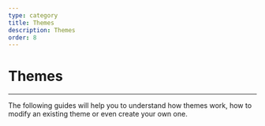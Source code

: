 ```yaml
---
type: category
title: Themes
description: Themes
order: 8
---
```


# Themes
---

The following guides will help you to understand how themes work, how to modify an existing theme or even create your own one.

